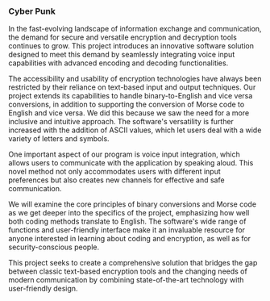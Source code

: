 ### Cyber Punk

In the fast-evolving landscape of information exchange and communication, the demand for secure and versatile encryption and decryption tools continues to grow. This project introduces an innovative software solution designed to meet this demand by seamlessly integrating voice input capabilities with advanced encoding and decoding functionalities.

The accessibility and usability of encryption technologies have always been restricted by their reliance on text-based input and output techniques. Our project extends its capabilities to handle binary-to-English and vice versa conversions, in addition to supporting the conversion of Morse code to English and vice versa. We did this because we saw the need for a more inclusive and intuitive approach. The software's versatility is further increased with the addition of ASCII values, which let users deal with a wide variety of letters and symbols.

One important aspect of our program is voice input integration, which allows users to communicate with the application by speaking aloud. This novel method not only accommodates users with different input preferences but also creates new channels for effective and safe communication.

We will examine the core principles of binary conversions and Morse code as we get deeper into the specifics of the project, emphasizing how well both coding methods translate to English. The software's wide range of functions and user-friendly interface make it an invaluable resource for anyone interested in learning about coding and encryption, as well as for security-conscious people.

This project seeks to create a comprehensive solution that bridges the gap between classic text-based encryption tools and the changing needs of modern communication by combining state-of-the-art technology with user-friendly design.
